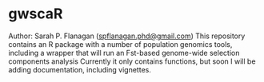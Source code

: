 # gwscaR
Author: Sarah P. Flanagan (spflanagan.phd@gmail.com)
This repository contains an R package with a number of population genomics tools, including a wrapper that will run an Fst-based genome-wide selection components analysis
Currently it only contains functions, but soon I will be adding documentation, including vignettes.
